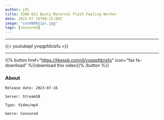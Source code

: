 ```yaml
---
author: j91
title: SSND-011 Busty Maternal Flesh Feeling Worker
date: 2023-07-16T00:15:00Z
image: "ssnd00011pl.jpg"
tags: [censored]
---
```

___

{{< youtubepl yvqqpfdcisfu >}}
___

{{% button href="https://likessb.com/d/yvqqpfdcisfu" icon="fas fa-download" %}}download this video{{% /button %}}
### About

`Release date: 2023-07-16`

`Server: StreamSB`

`Type: Video/mp4`

`Genre:	Censored`